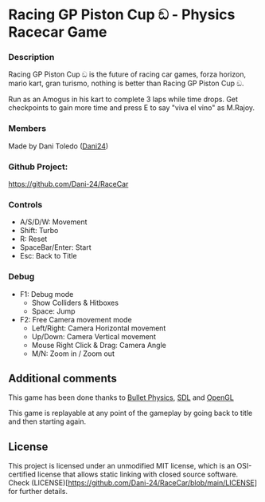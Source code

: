 # Racing GP Piston Cup ඞ - Physics Racecar Game

### Description
Racing GP Piston Cup ඞ is the future of racing car games, forza horizon, mario kart, gran turismo, nothing is better than Racing GP Piston Cup ඞ.

Run as an Amogus in his kart to complete 3 laps while time drops. Get checkpoints to gain more time and press E to say "viva el vino" as M.Rajoy.

### Members

Made by Dani Toledo ([Dani24](https://github.com/Dani-24))

### Github Project:

https://github.com/Dani-24/RaceCar

### Controls

- A/S/D/W: Movement
- Shift: Turbo
- R: Reset
- SpaceBar/Enter: Start
- Esc: Back to Title

### Debug

- F1: Debug mode
	- Show Colliders & Hitboxes
	- Space: Jump
- F2: Free Camera movement mode
	- Left/Right: Camera Horizontal movement
	- Up/Down: Camera Vertical movement
	- Mouse Right Click & Drag: Camera Angle
	- M/N: Zoom in / Zoom out

## Additional comments
This game has been done thanks to [Bullet Physics](https://pybullet.org/wordpress/), [SDL](https://www.libsdl.org/index.php) and [OpenGL](https://www.opengl.org/)

This game is replayable at any point of the gameplay by going back to title and then starting again.
  
## License
This project is licensed under an unmodified MIT license, which is an OSI-certified license that allows static linking with closed source software. Check (LICENSE)[https://github.com/Dani-24/RaceCar/blob/main/LICENSE] for further details.
